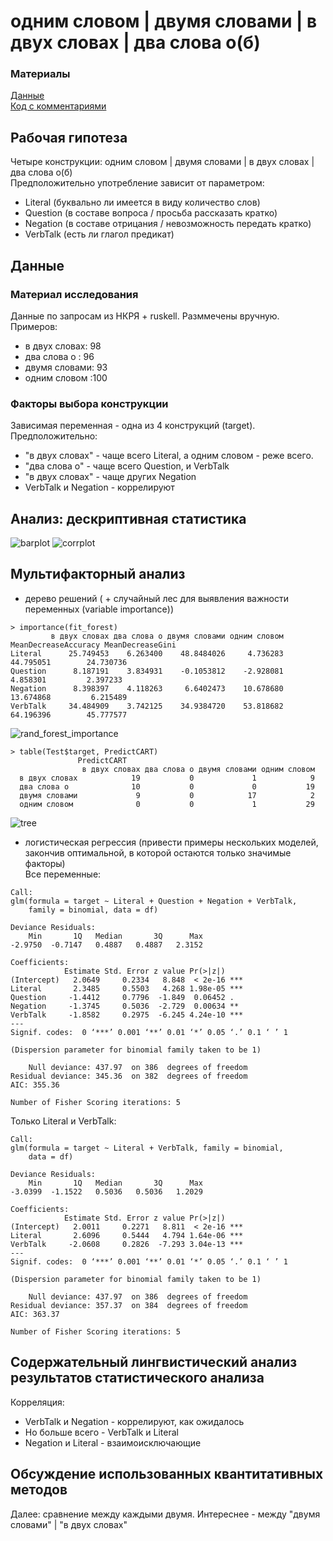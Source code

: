 # одним словом | двумя словами | в двух словах | два слова о(б)

### Материалы
[Данные](https://docs.google.com/spreadsheets/d/1pV8erjjqK9cju3X6_uyabb314O03z6Jc_bqWG_NFfpU/edit?usp=sharing)  
[Код с комментариями](https://github.com/SoDipole/cxg-InTwoWords/master/analize.R)

## Рабочая гипотеза

Четыре конструкции: одним словом | двумя словами | в двух словах | два слова о(б) <br />
Предположительно употребление зависит от параметром:
- Literal (буквально ли имеется в виду количество слов)
- Question (в составе вопроса / просьба рассказать кратко)
- Negation (в составе отрицания / невозможность передать кратко)
- VerbTalk (есть ли глагол предикат)

## Данные

### Материал исследования
Данные по запросам из НКРЯ + ruskell. Разммечены вручную.<br />
Примеров:
- в двух словах: 98   
- два слова о  : 96
- двумя словами: 93
- одним словом :100


### Факторы выбора конструкции

Зависимая переменная - одна из 4 конструкций (target). <br />
Предположительно:
- "в двух словах" - чаще всего Literal, а одним словом - реже всего.
- "два слова о" - чаще всего Question, и VerbTalk
- "в двух словах" - чаще других Negation
- VerbTalk и Negation - коррелируют

## Анализ: дескриптивная статистика
![barplot](https://raw.githubusercontent.com/SoDipole/cxg-InTwoWords/master/barplot.PNG "barplot")
![corrplot](https://raw.githubusercontent.com/SoDipole/cxg-InTwoWords/master/corrplot.png "corrplot")

## Мультифакторный анализ

* дерево решений ( + случайный лес для выявления важности переменных (variable importance))  
```
> importance(fit_forest)
         в двух словах два слова о двумя словами одним словом MeanDecreaseAccuracy MeanDecreaseGini
Literal      25.749453    6.263400    48.8484026     4.736283            44.795051        24.730736
Question      8.187191    3.834931    -0.1053812    -2.928081             4.858301         2.397233
Negation      8.398397    4.118263     6.6402473    10.678680            13.674868         6.215489
VerbTalk     34.484909    3.742125    34.9384720    53.818682            64.196396        45.777577
```
![rand_forest_importance](https://raw.githubusercontent.com/SoDipole/cxg-InTwoWords/master/rand_forest_importance.png "rand_forest_importance")
```
> table(Test$target, PredictCART)
               PredictCART
                в двух словах два слова о двумя словами одним словом
  в двух словах            19           0             1            9
  два слова о              10           0             0           19
  двумя словами             9           0            17            2
  одним словом              0           0             1           29
```
![tree](https://raw.githubusercontent.com/SoDipole/cxg-InTwoWords/master/tree.png "tree")

* логистическая регрессия (привести примеры нескольких моделей, закончив оптимальной, в которой остаются только значимые факторы)  
Все переменные:
```
Call:
glm(formula = target ~ Literal + Question + Negation + VerbTalk, 
    family = binomial, data = df)

Deviance Residuals: 
    Min       1Q   Median       3Q      Max  
-2.9750  -0.7147   0.4887   0.4887   2.3152  

Coefficients:
            Estimate Std. Error z value Pr(>|z|)    
(Intercept)   2.0649     0.2334   8.848  < 2e-16 ***
Literal       2.3485     0.5503   4.268 1.98e-05 ***
Question     -1.4412     0.7796  -1.849  0.06452 .  
Negation     -1.3745     0.5036  -2.729  0.00634 ** 
VerbTalk     -1.8582     0.2975  -6.245 4.24e-10 ***
---
Signif. codes:  0 ‘***’ 0.001 ‘**’ 0.01 ‘*’ 0.05 ‘.’ 0.1 ‘ ’ 1

(Dispersion parameter for binomial family taken to be 1)

    Null deviance: 437.97  on 386  degrees of freedom
Residual deviance: 345.36  on 382  degrees of freedom
AIC: 355.36

Number of Fisher Scoring iterations: 5
```
Только Literal и VerbTalk:
```
Call:
glm(formula = target ~ Literal + VerbTalk, family = binomial, 
    data = df)

Deviance Residuals: 
    Min       1Q   Median       3Q      Max  
-3.0399  -1.1522   0.5036   0.5036   1.2029  

Coefficients:
            Estimate Std. Error z value Pr(>|z|)    
(Intercept)   2.0011     0.2271   8.811  < 2e-16 ***
Literal       2.6096     0.5444   4.794 1.64e-06 ***
VerbTalk     -2.0608     0.2826  -7.293 3.04e-13 ***
---
Signif. codes:  0 ‘***’ 0.001 ‘**’ 0.01 ‘*’ 0.05 ‘.’ 0.1 ‘ ’ 1

(Dispersion parameter for binomial family taken to be 1)

    Null deviance: 437.97  on 386  degrees of freedom
Residual deviance: 357.37  on 384  degrees of freedom
AIC: 363.37

Number of Fisher Scoring iterations: 5
```

## Содержательный лингвистический анализ результатов статистического анализа
Корреляция:
- VerbTalk и Negation - коррелируют, как ожидалось
- Но больше всего - VerbTalk и Literal
- Negation и Literal - взаимоисключающие



## Обсуждение использованных квантитативных методов
Далее: сравнение между каждыми двумя. Интереснее - между "двумя словами" | "в двух словах"
